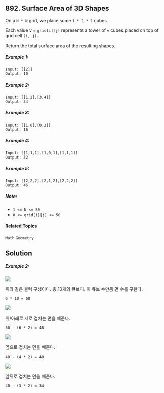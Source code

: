 ## 892. Surface Area of 3D Shapes

On a `N * N` grid, we place some `1 * 1 * 1` cubes.

Each value v = `grid[i][j]` represents a tower of `v` cubes placed on top of grid cell `(i, j)`.

Return the total surface area of the resulting shapes.

##### Example 1: 

```
Input: [[2]]
Output: 10
```

##### Example 2: 

```
Input: [[1,2],[3,4]]
Output: 34
```

##### Example 3: 

```
Input: [[1,0],[0,2]]
Output: 16
```

##### Example 4: 

```
Input: [[1,1,1],[1,0,1],[1,1,1]]
Output: 32
```

##### Example 5: 

```
Input: [[2,2,2],[2,1,2],[2,2,2]]
Output: 46
```

##### Note:

* `1 <= N <= 50`
* `0 <= grid[i][j] <= 50`

#### Related Topics

`Math` `Geometry`

## Solution

##### Example 2:

![](https://i.imgur.com/gNdfj9t.png)

위와 같은 블럭 구성이다. 총 10개의 큐브다. 이 큐브 수만큼 면 수를 구한다.

```
6 * 10 = 60
```

![](https://i.imgur.com/ShPkwtk.png)

위/아래로 서로 겹치는 면을 빼준다.

```
60 - (6 * 2) = 48
```

![](https://i.imgur.com/GdPR6aD.png)

옆으로 겹치는 면을 빼준다.

```
48 - (4 * 2) = 40
```

![](https://i.imgur.com/uAJ0G6u.png)

앞뒤로 겹치는 면을 빼준다.

```
40 - (3 * 2) = 34
```
